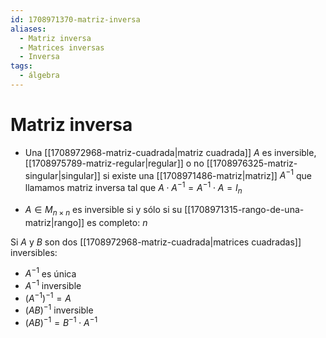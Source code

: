 ```yaml
---
id: 1708971370-matriz-inversa
aliases:
  - Matriz inversa
  - Matrices inversas
  - Inversa
tags:
  - álgebra
---
```


# Matriz inversa

- Una [[1708972968-matriz-cuadrada|matriz cuadrada]] $A$ es inversible, [[1708975789-matriz-regular|regular]] o no [[1708976325-matriz-singular|singular]] si existe una [[1708971486-matriz|matriz]] $A^{-1}$ que llamamos matriz inversa tal que ${A \cdot A^{-1} = A^{-1} \cdot A = I_n}$

- $A \in M_{n \times n}$ es inversible si y sólo si su [[1708971315-rango-de-una-matriz|rango]] es completo: $n$

Si $A$ y $B$ son dos [[1708972968-matriz-cuadrada|matrices cuadradas]] inversibles:

- $A^{-1}$ es única
- $A^{-1} \text{ inversible}$
- $(A^{-1})^{-1} = A$
- $(AB)^{-1} \text{ inversible}$
- ${(AB)^{-1} = B^{-1} \cdot A^{-1}}$
